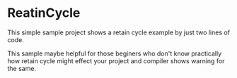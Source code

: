 # ReatinCycle
This simple sample project shows a retain cycle example by just two lines of code.

This sample maybe helpful for those beginers who don't know practically how retain cycle might effect your project and 
compiler shows warning for the same.
